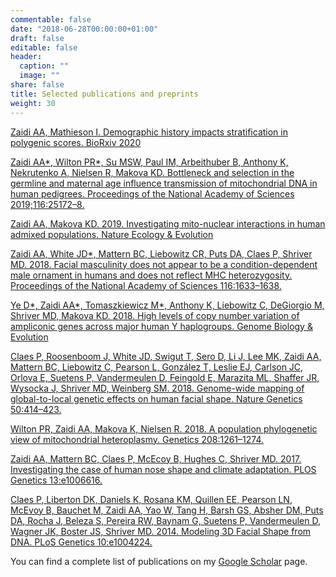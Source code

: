 ```yaml
---
commentable: false
date: "2018-06-28T00:00:00+01:00"
draft: false
editable: false
header:
  caption: ""
  image: ""
share: false
title: Selected publications and preprints
weight: 30
---
```


[Zaidi AA, Mathieson I. Demographic history impacts stratification in polygenic scores. BioRxiv 2020](https://www.biorxiv.org/content/10.1101/2020.07.20.212530v1)

[Zaidi AA*, Wilton PR*, Su MSW, Paul IM, Arbeithuber B, Anthony K, Nekrutenko A, Nielsen R, Makova KD. Bottleneck and selection in the germline and maternal age influence transmission of mitochondrial DNA in human pedigrees. Proceedings of the National Academy of Sciences 2019;116:25172–8.](http://www.pnas.org/lookup/doi/10.1073/pnas.1906331116)

[Zaidi AA, Makova KD. 2019. Investigating mito-nuclear interactions in human admixed populations. Nature Ecology & Evolution](http://www.nature.com/articles/s41559-018-0766-1)

[Zaidi AA, White JD*, Mattern BC, Liebowitz CR, Puts DA, Claes P, Shriver MD. 2018. Facial masculinity does not appear to be a condition-dependent male ornament in humans and does not reflect MHC heterozygosity. Proceedings of the National Academy of Sciences 116:1633–1638.](http://www.ncbi.nlm.nih.gov/pubmed/30647112)

[Ye D*, Zaidi AA*, Tomaszkiewicz M*, Anthony K, Liebowitz C, DeGiorgio M, Shriver MD, Makova KD. 2018. High levels of copy number variation of ampliconic genes across major human Y haplogroups. Genome Biology & Evolution](https://academic.oup.com/gbe/advance-article/doi/10.1093/gbe/evy086/4990384)

[Claes P, Roosenboom J, White JD, Swigut T, Sero D, Li J, Lee MK, Zaidi AA, Mattern BC, Liebowitz C, Pearson L, González T, Leslie EJ, Carlson JC, Orlova E, Suetens P, Vandermeulen D, Feingold E, Marazita ML, Shaffer JR, Wysocka J, Shriver MD, Weinberg SM. 2018. Genome-wide mapping of global-to-local genetic effects on human facial shape. Nature Genetics 50:414–423.](https://www.nature.com/articles/s41588-018-0057-4)

[Wilton PR, Zaidi AA, Makova K, Nielsen R. 2018. A population phylogenetic view of mitochondrial heteroplasmy. Genetics 208:1261–1274.](http://www.genetics.org/content/208/3/1261.long)

[Zaidi AA, Mattern BC, Claes P, McEcoy B, Hughes C, Shriver MD. 2017. Investigating the case of human nose shape and climate adaptation. PLOS Genetics 13:e1006616.](http://journals.plos.org/plosgenetics/article?id=10.1371/journal.pgen.1006616)

[Claes P, Liberton DK, Daniels K, Rosana KM, Quillen EE, Pearson LN, McEvoy B, Bauchet M, Zaidi AA, Yao W, Tang H, Barsh GS, Absher DM, Puts DA, Rocha J, Beleza S, Pereira RW, Baynam G, Suetens P, Vandermeulen D, Wagner JK, Boster JS, Shriver MD. 2014. Modeling 3D Facial Shape from DNA. PLoS Genetics 10:e1004224.](http://journals.plos.org/plosgenetics/article?id=10.1371/journal.pgen.1004224)

You can find a complete list of publications on my [Google Scholar](https://scholar.google.com/citations?user=hOSZOFIAAAAJ&hl=en) page. 
